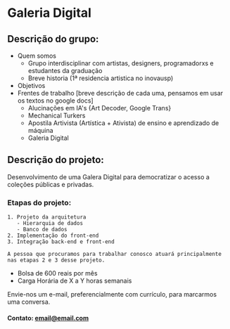 # Galeria Digital

## Descrição do grupo:
- Quem somos
  - Grupo interdisciplinar com artistas, designers, programadorxs e estudantes da graduação
  - Breve historia (1ª residencia artistica no inovausp)
- Objetivos
- Frentes de trabalho [breve descrição de cada uma, pensamos em usar os textos no google docs]
  - Alucinações em IA's {Art Decoder, Google Trans}
  - Mechanical Turkers
  - Apostila Artivista (Artística + Ativista)
    de ensino e aprendizado de máquina
  - Galeria Digital

## Descrição do projeto:
  Desenvolvimento de uma Galera Digital para democratizar o acesso a coleções públicas e privadas.
  
### Etapas do projeto:

    1. Projeto da arquitetura
       - Hierarquia de dados
       - Banco de dados
    2. Implementação do front-end
    3. Integração back-end e front-end

    A pessoa que procuramos para trabalhar conosco atuará principalmente nas etapas 2 e 3 desse projeto.

- Bolsa de 600 reais por mês
- Carga Horária de X a Y horas semanais

Envie-nos um e-mail, preferencialmente com currículo, para marcarmos uma conversa.
#### Contato: email@email.com
